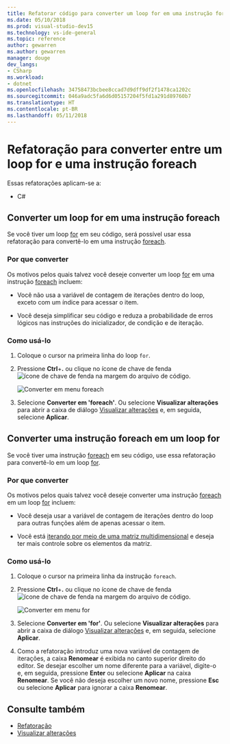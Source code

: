 ```yaml
---
title: Refatorar código para converter um loop for em uma instrução foreach
ms.date: 05/10/2018
ms.prod: visual-studio-dev15
ms.technology: vs-ide-general
ms.topic: reference
author: gewarren
ms.author: gewarren
manager: douge
dev_langs:
- CSharp
ms.workload:
- dotnet
ms.openlocfilehash: 34758473bcbee8ccad7d9dff9df2f1478ca1202c
ms.sourcegitcommit: 046a9adc5fa6d6d05157204f5fd1a291d89760b7
ms.translationtype: HT
ms.contentlocale: pt-BR
ms.lasthandoff: 05/11/2018
---
```

# <a name="refactoring-to-convert-between-a-for-loop-and-a-foreach-statement"></a>Refatoração para converter entre um loop for e uma instrução foreach

Essas refatorações aplicam-se a:

- C#

## <a name="convert-a-for-loop-to-a-foreach-statement"></a>Converter um loop for em uma instrução foreach

Se você tiver um loop [for](/dotnet/csharp/language-reference/keywords/for) em seu código, será possível usar essa refatoração para convertê-lo em uma instrução [foreach](/dotnet/csharp/language-reference/keywords/foreach-in).

### <a name="why-convert"></a>Por que converter

Os motivos pelos quais talvez você deseje converter um loop [for](/dotnet/csharp/language-reference/keywords/for) em uma instrução [foreach](/dotnet/csharp/language-reference/keywords/foreach-in) incluem:

- Você não usa a variável de contagem de iterações dentro do loop, exceto com um índice para acessar o item.

- Você deseja simplificar seu código e reduza a probabilidade de erros lógicos nas instruções do inicializador, de condição e de iteração.

### <a name="how-to-use-it"></a>Como usá-lo

1. Coloque o cursor na primeira linha do loop `for`.

1. Pressione **Ctrl**+**.** ou clique no ícone de chave de fenda ![ícone de chave de fenda](../media/screwdriver-icon.png) na margem do arquivo de código.

   ![Converter em menu foreach](media/convert-to-foreach.png)

1. Selecione **Converter em 'foreach'**. Ou selecione **Visualizar alterações** para abrir a caixa de diálogo [Visualizar alterações](../../ide/preview-changes.md) e, em seguida, selecione **Aplicar**.

## <a name="convert-a-foreach-statement-to-a-for-loop"></a>Converter uma instrução foreach em um loop for

Se você tiver uma instrução [foreach](/dotnet/csharp/language-reference/keywords/foreach-in) em seu código, use essa refatoração para convertê-lo em um loop [for](/dotnet/csharp/language-reference/keywords/for).

### <a name="why-convert"></a>Por que converter

Os motivos pelos quais talvez você deseje converter uma instrução [foreach](/dotnet/csharp/language-reference/keywords/foreach-in) em um loop [for](/dotnet/csharp/language-reference/keywords/for) incluem:

- Você deseja usar a variável de contagem de iterações dentro do loop para outras funções além de apenas acessar o item.

- Você está [iterando por meio de uma matriz multidimensional](/dotnet/csharp/programming-guide/arrays/using-foreach-with-arrays) e deseja ter mais controle sobre os elementos da matriz.

### <a name="how-to-use-it"></a>Como usá-lo

1. Coloque o cursor na primeira linha da instrução `foreach`.

1. Pressione **Ctrl**+**.** ou clique no ícone de chave de fenda ![ícone de chave de fenda](../media/screwdriver-icon.png) na margem do arquivo de código.

   ![Converter em menu for](media/convert-to-for.png)

1. Selecione **Converter em 'for'**. Ou selecione **Visualizar alterações** para abrir a caixa de diálogo [Visualizar alterações](../../ide/preview-changes.md) e, em seguida, selecione **Aplicar**.

1. Como a refatoração introduz uma nova variável de contagem de iterações, a caixa **Renomear** é exibida no canto superior direito do editor. Se desejar escolher um nome diferente para a variável, digite-o e, em seguida, pressione **Enter** ou selecione **Aplicar** na caixa **Renomear**. Se você não deseja escolher um novo nome, pressione **Esc** ou selecione **Aplicar** para ignorar a caixa **Renomear**.

## <a name="see-also"></a>Consulte também

- [Refatoração](../refactoring-in-visual-studio.md)
- [Visualizar alterações](../../ide/preview-changes.md)